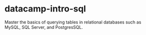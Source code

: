 # datacamp-intro-sql

Master the basics of querying tables in relational databases such as MySQL, SQL Server, and PostgresSQL.
